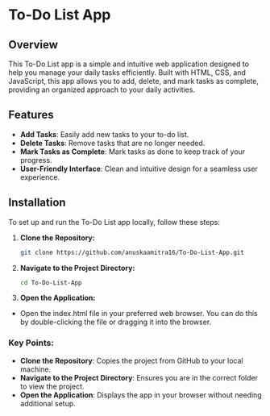 # To-Do List App

## Overview
This To-Do List app is a simple and intuitive web application designed to help you manage your daily tasks efficiently. Built with HTML, CSS, and JavaScript, this app allows you to add, delete, and mark tasks as complete, providing an organized approach to your daily activities.

## Features
- **Add Tasks**: Easily add new tasks to your to-do list.
- **Delete Tasks**: Remove tasks that are no longer needed.
- **Mark Tasks as Complete**: Mark tasks as done to keep track of your progress.
- **User-Friendly Interface**: Clean and intuitive design for a seamless user experience.

## Installation

To set up and run the To-Do List app locally, follow these steps:

1. **Clone the Repository:**
   ```bash
   git clone https://github.com/anuskaamitra16/To-Do-List-App.git
2. **Navigate to the Project Directory:**
   ```bash
   cd To-Do-List-App
3. **Open the Application:**
- Open the index.html file in your preferred web browser. You can do this by double-clicking the file or dragging it into the browser.
  
### Key Points:

- **Clone the Repository**: Copies the project from GitHub to your local machine.
- **Navigate to the Project Directory**: Ensures you are in the correct folder to view the project.
- **Open the Application**: Displays the app in your browser without needing additional setup.





